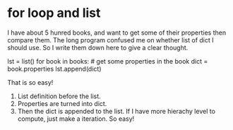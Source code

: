 # for loop and list
I have about 5 hunred books, and want to get some of their properties then compare them. The long program confused me on whether list of dict I should use. So I write them down here to give a clear thought.

lst = list()
for book in books:
    # get some properties in the book
    dict = book.properties
    lst.append(dict)

That is so easy! 
1. List definition before the list. 
2. Properties are turned into dict. 
3. Then the dict is appended to the list. 
If I have more hierachy level to compute, just make a iteration.
So easy!
